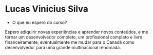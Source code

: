 # Lucas Vinicius Silva

- O que eu espero do curso?

 Espero adiquirir novas experiências e aprender novos conteúdos, e me tornar um desenvolvedor completo, um profissional completo e livre financeiramente, eventualmente me mudar para o Canadá como desenvolvedor para uma grande multinacional renomada.